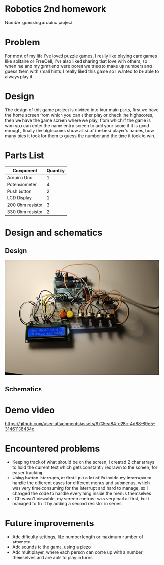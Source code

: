 # Robotics 2nd homework
Number guessing arduino project
# Problem
For most of my life I've loved puzzle games, I really like playing card games like solitaire or FreeCell, I've also liked sharing that love with others, so when me and my girlfriend were bored we tried to make up numbers and guess them with small hints, I really liked this game so I wanted to be able to always play it.
# Design
The design of this game project is divided into four main parts, first we have the home screen from which you can either play or check the highscores, then we have the game screen where we play, from which if the game is won you can enter the name entry screen to add your score if it is good enough, finally the highscores show a list of the best player's names, how many tries it took for them to guess the number and the time it took to win.

# Parts List
| Component        | Quantity |
|------------------|----------|
| Arduino Uno      | 1        |
| Potenciometer    | 4        |
| Push button      | 2        |
| LCD Display      | 1        |
| 200 Ohm resistor | 3        |
| 330 Ohm resistor | 2        |

# Design and schematics

## Design
![Design](https://github.com/hyaqua/Robotika2/blob/main/Assets/design.jpg?raw=true)
## Schematics

# Demo video
https://github.com/user-attachments/assets/9735ea84-e28c-4d88-89e5-31461136434d
# Encountered problems
- Keeping track of what should be on the screen, i created 2 char arrays to hold the current text which gets constantly redrawn to the screen, for easier tracking
- Using button interrupts, at first I put a lot of ifs inside my interrupts to handle the different cases for different menus and submenus, which was very time consuming for the interrupt and hard to manage, so I changed the code to handle everything inside the menus themselves
- LCD wasn't viewable, my screen contrast was very bad at first, but i managed to fix it by adding a second resistor in series
# Future improvements
- Add dificulty settings, like number length or maximum number of attempts
- Add sounds to the game, using a piezo
- Add multiplayer, where each person can come up with a number themselves and are able to play in turns
